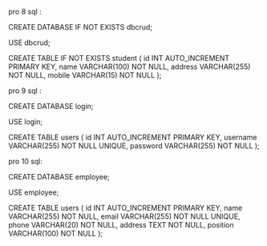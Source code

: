pro 8 sql :

CREATE DATABASE IF NOT EXISTS dbcrud;

USE dbcrud;

CREATE TABLE IF NOT EXISTS student (
    id INT AUTO_INCREMENT PRIMARY KEY,
    name VARCHAR(100) NOT NULL,
    address VARCHAR(255) NOT NULL,
    mobile VARCHAR(15) NOT NULL
);

pro 9 sql :

CREATE DATABASE login;

USE login;

CREATE TABLE users (
    id INT AUTO_INCREMENT PRIMARY KEY,
    username VARCHAR(255) NOT NULL UNIQUE,
    password VARCHAR(255) NOT NULL
);

pro 10 sql:

CREATE DATABASE employee;

USE employee;

CREATE TABLE users (
    id INT AUTO_INCREMENT PRIMARY KEY,
    name VARCHAR(255) NOT NULL,
    email VARCHAR(255) NOT NULL UNIQUE,
    phone VARCHAR(20) NOT NULL,
    address TEXT NOT NULL,
    position VARCHAR(100) NOT NULL
);

